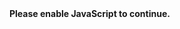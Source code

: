 <!DOCTYPE html><html lang="zh-CN"><head><meta charset="utf-8"><meta http-equiv="X-UA-Compatible" content="IE=edge,chrome=1"><meta name="keywords" content="md,markdown,markdown-editor,wechat,official-account,yanglbme,doocs"><meta name="description" content="Wechat Markdown Editor | 一款高度简洁的微信 Markdown 编辑器"><meta name="viewport" content="width=device-width,user-scalable=no,initial-scale=1,maximum-scale=1,minimum-scale=1"><title>微信 Markdown 编辑器 | Doocs 开源社区</title><link rel="shortcut icon" href="https://cdn.jsdelivr.net/gh/doocs/md@main/src/assets/images/favicon.png"><link rel="apple-touch-icon-precomposed" href="https://cdn.jsdelivr.net/gh/filess/img10@main/2022/03/26/1648303220922-7e14aefa-816e-44c1-8604-ade709ca1c69.png"><link rel="stylesheet" href="https://cdn.jsdelivr.net/gh/wechatsync/article-syncjs@0.0.1/dist/styles.css"><script src="https://cdn.bootcdn.net/ajax/libs/prettify/r298/prettify.min.js"></script><link href="css/app.6ba51dbf.css" rel="preload" as="style"><link href="css/chunk-vendors.b8617576.css" rel="preload" as="style"><link href="js/app.8a6cc4e9.js" rel="preload" as="script"><link href="js/chunk-vendors.1ce6767c.js" rel="preload" as="script"><link href="css/chunk-vendors.b8617576.css" rel="stylesheet"><link href="css/app.6ba51dbf.css" rel="stylesheet"></head><body><noscript><strong>Please enable JavaScript to continue.</strong></noscript><div id="app"></div><script src="js/chunk-vendors.1ce6767c.js"></script><script src="js/app.8a6cc4e9.js"></script></body><script src="https://cdn.jsdelivr.net/gh/wechatsync/article-syncjs@0.0.1/dist/main.js"></script></html>
